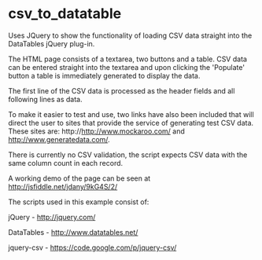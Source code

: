 csv_to_datatable
================

Uses JQuery to show the functionality of loading CSV data straight into the DataTables jQuery plug-in.


The HTML page consists of a textarea, two buttons and a table. CSV data can be entered straight into the textarea 
and upon clicking the 'Populate' button a table is immediately generated to display the data.

The first line of the CSV data is processed as the header fields and all following lines as data.

To make it easier to test and use, two links have also been included that will direct the user to sites that 
provide the service of generating test CSV data. 
These sites are:  http://http://www.mockaroo.com/ and http://www.generatedata.com/.

There is currently no CSV validation, the script expects CSV data with the same column count in each record.

A working demo of the page can be seen at http://jsfiddle.net/jdany/9kG4S/2/

The scripts used in this example consist of:

jQuery - http://jquery.com/

DataTables - http://www.datatables.net/

jquery-csv - https://code.google.com/p/jquery-csv/


